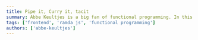 ```yaml
---
title: Pipe it, Curry it, tacit
summary: Abbe Keultjes is a big fan of functional programming. In this talk he explains step by step how to refactor some code to become functional.
tags: ['frontend', 'ramda js', 'functional programming']
authors: ['abbe-keultjes']
---
```


